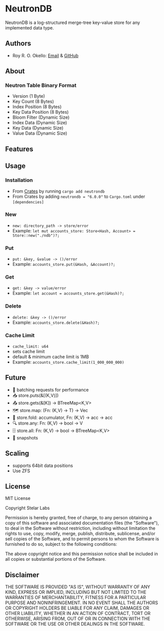 # NeutronDB

NeutronDB is a log-structured merge-tree key-value store for any implemented data type.

## Authors

- Roy R. O. Okello: [Email](mailto:royokello@protonmail.com) & [GitHub](https://github.com/royokello)

## About

### Neutron Table Binary Format

- Version (1 Byte)
- Key Count (8 Bytes)
- Index Position (8 Bytes)
- Key Data Position (8 Bytes)
- Bloom Filter (Dynamic Size)
- Index Data (Dynamic Size)
- Key Data (Dynamic Size)
- Value Data (Dynamic Size)

## Features

## Usage

### Installation

- From [Crates](https://crates.io/) by running `cargo add neutrondb`
- From Crates by adding `neutrondb = "6.0.0"` to `Cargo.toml` under `[dependencies]`

### New

- `new: directory_path -> store/error`
- Example: `let mut accounts_store: Store<Hash, Account> = Store::new("./ndb")?;`

### Put

- `put: &key, &value -> ()/error`
- Example: `accounts_store.put(&Hash, &Account)?;`

### Get

- `get: &key -> value/error`
- Example: `let account = accounts_store.get(&Hash)?;`

### Delete

- `delete: &key -> ()/error`
- Example: `accounts_store.delete(&Hash)?;`

### Cache Limit

- `cache_limit: u64`
- sets cache limit
- default & minimum cache limit is 1MB
- Example: `accounts_store.cache_limit(1_000_000_000)`

## Future

- 🚀 batching requests for performance
- 📥 store.puts(&[(K,V)])
- 📤 store.gets(&[K]) -> BTreeMap<K,V>
- 🗺️ store.map: (Fn: (K,V) -> T) -> Vec<T>
- 🧠 store.fold: accumulator, Fn: (K,V) -> acc -> acc
- 🔍 store.any: Fn: (K,V) -> bool -> V
- 🗄 store.all: Fn: (K,V) -> bool -> BTreeMap<K,V>
- 📸 snapshots

## Scaling

- supports 64bit data positions
- Use ZFS

## License

MIT License

Copyright Stelar Labs

Permission is hereby granted, free of charge, to any person obtaining a copy
of this software and associated documentation files (the "Software"), to deal
in the Software without restriction, including without limitation the rights
to use, copy, modify, merge, publish, distribute, sublicense, and/or sell
copies of the Software, and to permit persons to whom the Software is
furnished to do so, subject to the following conditions:

The above copyright notice and this permission notice shall be included in all
copies or substantial portions of the Software.

## Disclaimer

THE SOFTWARE IS PROVIDED "AS IS", WITHOUT WARRANTY OF ANY KIND, EXPRESS OR
IMPLIED, INCLUDING BUT NOT LIMITED TO THE WARRANTIES OF MERCHANTABILITY,
FITNESS FOR A PARTICULAR PURPOSE AND NONINFRINGEMENT. IN NO EVENT SHALL THE
AUTHORS OR COPYRIGHT HOLDERS BE LIABLE FOR ANY CLAIM, DAMAGES OR OTHER
LIABILITY, WHETHER IN AN ACTION OF CONTRACT, TORT OR OTHERWISE, ARISING FROM,
OUT OF OR IN CONNECTION WITH THE SOFTWARE OR THE USE OR OTHER DEALINGS IN THE
SOFTWARE.
